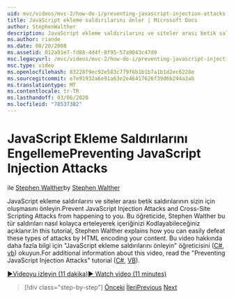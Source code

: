 ```yaml
---
uid: mvc/videos/mvc-2/how-do-i/preventing-javascript-injection-attacks
title: JavaScript ekleme saldırılarını önler | Microsoft Docs
author: StephenWalther
description: JavaScript ekleme saldırılarını ve siteler arası betik saldırılarının sizin için oluşmasını önleyin. Bu öğreticide, Stephen Walther nasıl kolayca de kullanabilirsiniz...
ms.author: riande
ms.date: 08/20/2008
ms.assetid: 012a91e7-fd88-4d4f-8f95-57a9043c47d9
msc.legacyurl: /mvc/videos/mvc-2/how-do-i/preventing-javascript-injection-attacks
msc.type: video
ms.openlocfilehash: 83228f9ec92e583c779f6b1b1b7a1b1d2ec6228e
ms.sourcegitcommit: e7e91932a6e91a63e2e46417626f39d6b244a3ab
ms.translationtype: MT
ms.contentlocale: tr-TR
ms.lasthandoff: 03/06/2020
ms.locfileid: "78537382"
---
```

# <a name="preventing-javascript-injection-attacks"></a><span data-ttu-id="d4f8d-104">JavaScript Ekleme Saldırılarını Engelleme</span><span class="sxs-lookup"><span data-stu-id="d4f8d-104">Preventing JavaScript Injection Attacks</span></span>

<span data-ttu-id="d4f8d-105">ile [Stephen Walther](https://github.com/StephenWalther)</span><span class="sxs-lookup"><span data-stu-id="d4f8d-105">by [Stephen Walther](https://github.com/StephenWalther)</span></span>

<span data-ttu-id="d4f8d-106">JavaScript ekleme saldırılarını ve siteler arası betik saldırılarının sizin için oluşmasını önleyin.</span><span class="sxs-lookup"><span data-stu-id="d4f8d-106">Prevent JavaScript Injection Attacks and Cross-Site Scripting Attacks from happening to you.</span></span> <span data-ttu-id="d4f8d-107">Bu öğreticide, Stephen Walther bu tür saldırıları nasıl kolayca erteleyerek içeriğinizi Kodlayabileceğiniz açıklanır.</span><span class="sxs-lookup"><span data-stu-id="d4f8d-107">In this tutorial, Stephen Walther explains how you can easily defeat these types of attacks by HTML encoding your content.</span></span> <span data-ttu-id="d4f8d-108">Bu video hakkında daha fazla bilgi için "JavaScript ekleme saldırılarını önleyin" öğreticisini ([C#](../../../overview/older-versions-1/security/preventing-javascript-injection-attacks-cs.md), [vb](../../../overview/older-versions-1/security/preventing-javascript-injection-attacks-vb.md)) okuyun.</span><span class="sxs-lookup"><span data-stu-id="d4f8d-108">For additional information about this video, read the "Preventing JavaScript Injection Attacks" tutorial ([C#](../../../overview/older-versions-1/security/preventing-javascript-injection-attacks-cs.md), [VB](../../../overview/older-versions-1/security/preventing-javascript-injection-attacks-vb.md)).</span></span>

[<span data-ttu-id="d4f8d-109">&#9654;Videoyu izleyin (11 dakika)</span><span class="sxs-lookup"><span data-stu-id="d4f8d-109">&#9654; Watch video (11 minutes)</span></span>](https://channel9.msdn.com/Blogs/ASP-NET-Site-Videos/preventing-javascript-injection-attacks)

> [!div class="step-by-step"]
> <span data-ttu-id="d4f8d-110">[Önceki](an-introduction-to-url-routing.md)
> [İleri](creating-unit-tests-for-aspnet-mvc-applications.md)</span><span class="sxs-lookup"><span data-stu-id="d4f8d-110">[Previous](an-introduction-to-url-routing.md)
[Next](creating-unit-tests-for-aspnet-mvc-applications.md)</span></span>
